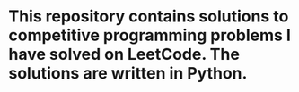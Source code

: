 # This repository contains solutions to competitive programming problems I have solved on LeetCode. The solutions are written in Python.